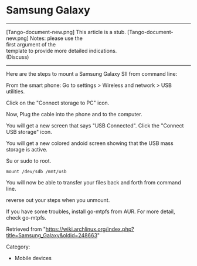 Samsung Galaxy
==============

  ------------------------ ------------------------ ------------------------
  [Tango-document-new.png] This article is a stub.  [Tango-document-new.png]
                           Notes: please use the    
                           first argument of the    
                           template to provide more 
                           detailed indications.    
                           (Discuss)                
  ------------------------ ------------------------ ------------------------

Here are the steps to mount a Samsung Galaxy SII from command line:

From the smart phone: Go to settings > Wireless and network > USB
utilities.

Click on the "Connect storage to PC" icon.

Now, Plug the cable into the phone and to the computer.

You will get a new screen that says "USB Connected". Click the "Connect
USB storage" icon.

You will get a new colored andoid screen showing that the USB mass
storage is active.

Su or sudo to root.

    mount /dev/sdb /mnt/usb

You will now be able to transfer your files back and forth from command
line.

reverse out your steps when you unmount.

If you have some troubles, install go-mtpfs from AUR. For more detail,
check go-mtpfs.

Retrieved from
"https://wiki.archlinux.org/index.php?title=Samsung_Galaxy&oldid=248663"

Category:

-   Mobile devices
